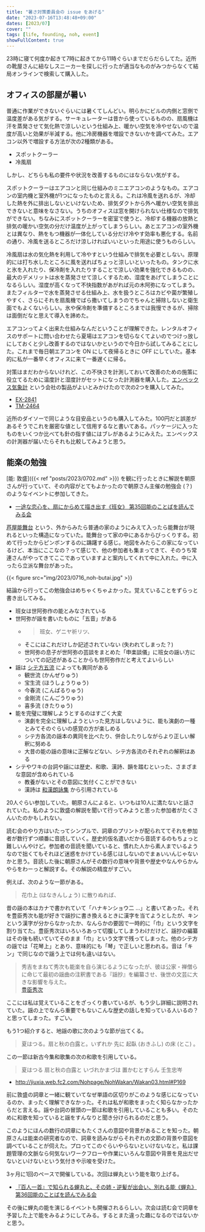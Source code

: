 ```yaml
---
title: "暑さ対策委員会の issue をあげる"
date: "2023-07-16T13:48:48+09:00"
dates: [2023/07]
cover: ""
tags: [life, founding, noh, event]
showFullContent: true
---
```


23時に寝て何度か起きて7時に起きてから11時ぐらいまでだらだらしてた。近所の靴屋さんに紐なしスニーカーを探しに行ったが適当なものがみつからなくて結局オンラインで検索して購入した。

## オフィスの部屋が暑い

普通に作業ができないぐらいには暑くてしんどい。明らかにビルの内側と窓側で温度差がある気がする。サーキュレーターは昔から使っているものの、扇風機は汗を蒸発させて気化熱で涼しいという仕組み上、暖かい空気を冷やせないので温度が高いと効果が半減する。他に冷房機器を増設できないかを調べてみた。エアコン以外で増設する方法が次の2種類がある。

* スポットクーラー
* 冷風扇

しかし、どちらも私の要件や状況を改善するものにはならない気がする。

スポットクーラーはエアコンと同じ仕組みのミニエアコンのようなもの。エアコンの室内機と室外機が1つになったものと言える。これは冷風を送れるが、冷却した熱を外に排出しないといけないため、排気ダクトから外へ暖かい空気を排出できないと意味をなさない。うちのオフィスは窓を開けられない仕様なので排気ができない。ちなみにスポットクーラーを密室で使うと、冷却する機器の放熱と排気の暖かい空気の分だけ温度が上がってしまうらしい。あとエアコンの室外機とは異なり、熱をもつ機器が一体化している分だけ冷やす効率も悪化する。名前の通り、冷風を送るところだけ涼しければいいといった用途に使うものらしい。

冷風扇は水の気化熱を利用して冷やすという仕組みで排気を必要としない。原理的には打ち水したところに風を送ればちょっと涼しいといったもの。タンクに水と氷を入れたり、保冷剤を入れたりすることで涼しい効果を強化できるものの、最大のデメリットは水を蒸発させて涼しくするため、湿度をあげてしまうことになるらしい。湿度が高くなって不快指数があがれば元の木阿弥になってしまう。またフィルターで水を蒸発させる仕組み上、水を扱うところはカビや菌が繁殖しやすく、さらにそれを扇風機でばら撒いてしまうのでちゃんと掃除しないと衛生面でもよくないらしい。氷や保冷剤を準備するところまでは我慢できるが、掃除は面倒だなと思えて導入を諦めた。

エアコンってよく出来た仕組みなんだということが理解できた。レンタルオフィスのサポートに問い合わせたら夏場はエアコンを切らなくてよいのでつけっ放しにしておくと少し改善するのではないかというので今日から試してみることにした。これまで毎日朝エアコンを ON にして夜帰るときに OFF にしていた。基本的に私が一番早くオフィスに来て一番遅くに帰る。

対策はまだわからないけれど、この不快さを計測しておいて改善のための施策に役立てるために温度計と湿度計がセットになった計測器を購入した。[エンペックス気象計](https://empex.co.jp/) という会社の製品がよいとみかけたので次の2つを購入してみた。

* [EX-2841](https://www.amazon.co.jp/-/en/EX-2841-Thermometer-Hygrometer-Precision-Universal/dp/B0002OWY6W)
* [TM-2464](https://empex.co.jp/products/tm-2464/index.html)

近所のダイソーで同じような目安品というのも購入してみた。100円だと誤差があるそうでこれを厳密な値として信用するなと書いてある。パッケージに入ったものをいくつか比べても針の指す値にはブレがあるようにみえた。エンペックスの計測器が届いたらそれも比較してみようと思う。

## 能楽の勉強

[能: 敦盛]({{< ref "posts/2023/0702.md" >}}) を観に行ったときに解説を朝原さんが行っていて、その内容がとてもよかったので朝原さん主催の勉強会 (？) のようなイベントに参加してきた。

* [一途な恋心を、扇にからめて描き出す《班女》 第35回能のことばを読んでみる会](https://nohgaku-kyodo.com/repertoire/yondemiru-hanjo20230716)

[芦屋能舞台](http://www.ashiya-nohbutai.com/) という、外からみたら普通の家のようにみえて入ったら能舞台が現れるといった構造になっていた。能舞台って家の中にあるからびっくりする。初めて行ったからピンポンするのに躊躇する感じ。地図をみたらこの家になっているけど、本当にここなの？って感じで、他の参加者も集まってきて、そのうち常連さんがやってきてここであっていますよと案内してくれて中に入れた。中に入ったら立派な舞台があった。

{{< figure src="img/2023/0716_noh-butai.jpg" >}}

結論から行ってこの勉強会はめちゃくちゃよかった。覚えていることをずらっと書き出してみる。

* 班女は世阿弥作の能とみなされている
* 世阿弥が謡を書いたものに「五音」がある
  * >  班女、ゲニヤ祈リツ、
  * そこにはこれだけしか記述されていない (失われてしまった？) 
  * 世阿弥の息子が世阿弥の芸談をまとめた「申楽談儀」に班女の謡い方についての記述があることからも世阿弥作だと考えてよいらしい
* 謡は [シテ方五流](https://www.the-noh.com/jp/sekai/shite.html) によっても異同がある
  * 観世流 (かんぜりゅう)
  * 宝生流 (ほうしょうりゅう)
  * 今春流 (こんぱるりゅう)
  * 金剛流 (こんごうりゅう)
  * 喜多流 (きたりゅう)
* 能を完璧に理解しようとするのはすごく大変
  * 演劇を完全に理解しようといった見方はしないように、能も演劇の一種とみてそのぐらいの感覚の方が楽しめる
  * シテ方各流の謡本の異同を比べたり、併合したりしながらより正しい解釈に努める
  * 大昔の能の謡の意味に正解などない、シテ方各流のそれぞれの解釈はある
* シテやワキの台詞や謡には歴史、和歌、漢詩、韻を踏むといった、さまざまな意図が含められている
  * 教養がないとその意図に気付くことができない
  * 漢詩は [和漢朗詠集](https://ja.wikipedia.org/wiki/%E5%92%8C%E6%BC%A2%E6%9C%97%E8%A9%A0%E9%9B%86) から引用されている

20人ぐらい参加していた。朝原さんによると、いつもは10人に満たないと話されていた。私のように敦盛の解説を聞いて行ってみようと思った参加者がたくさんいたのかもしれない。

読む会のやり方はいたってシンプルで、詞章のプリントが配られててそれを参加者が数行ずつ順番に音読していく。歴史的仮名遣いだから音読するのもちょっと難しいんやけど。参加者の音読を聞いていると、慣れた人から素人までいるようなので拙くてもそれほど迷惑をかけている感じはしないのでまぁいいんじゃないかと思う。音読した後に朝原さんがその数行の意味や背景や歴史やなんやらかんやらをわーっと解説する。その解説の精度がすごい。

例えば、次のような一節がある。

> 花巾上 (はなきんしょう) に散りぬれば、

昔の謡の本はカナで書かれていて「ハナキンショウ二 ...」と書いてあった。それを豊臣秀次も能が好きで謡抄に書き換えるときに漢字を当てようとしたが、キンという漢字が分からなかったか、なんらかの要因で一時的に「巾」という文字を割り当てた。豊臣秀次はいろいろあって切腹してしまうわけだけど、謡抄の編纂はその後も続いていてそのまま「巾」という文字で残ってしまった。他のシテ方の謡では「花琴上」とあり、意味的にも「琴」で正しいと思われる。音は「キン」で同じなので謡う上では何も違いはない。

> 秀吉をまねて秀次も能楽を自ら演じるようになったが、彼は公家・禅僧らに命じて最初の謡曲の注釈書である『謡抄』を編纂させ、後世の文芸に大きな影響を与えた。<br />
> [豊臣秀次](https://ja.wikipedia.org/wiki/%E8%B1%8A%E8%87%A3%E7%A7%80%E6%AC%A1)

ここには私は覚えていることをざっくり書いているが、もう少し詳細に説明されていた。謡の上でなんら重要でもないこんな歴史の話しを知っている人いるの？と思ってしまった。すごい。

もう1つ紹介すると、地謡の歌に次のような節が出てくる。

> 夏はつる。扇と秋の白露と。いずれか 先に 起臥 (おきふし) の床 (とこ) 。

この一節は新古今集和歌集の次の和歌を引用している。

> 夏はつる 扇と秋の白露と いづれかまづは 置かむとすらん  壬生忠岑

* http://jiuxia.web.fc2.com/Nohpage/NohWakan/Wakan03.html#P169

前に敦盛の詞章と一緒に観ていてなぜ単語の区切りがこのような感じになっているのか、まったく理解できなかった。それは私が和歌をまったく知らなかったからだと言える。謡や台詞の冒頭の一節は和歌を引用していることも多い。そのために和歌を知っていると謡をすんなりと聞き分けられるのだと思う。

このようにほんの数行の詞章にもたくさんの意図や背景があることを知った。朝原さんは能楽の研究者なので、詞章を読みながらそれぞれの文節の背景や意図を調べていることが伺えた。プロってこのぐらいやらないといけないなと。私は課題管理の文脈なら何気ないワークフローや作業にいろんな意図や背景を見出だせないといけないという気付きや示唆を受けた。

3ヶ月に1回のペースで開催している。次回は蝉丸という能を取り上げる。

* [『百人一首』で知られる蝉丸と、その姉・逆髪が出会い、別れる能《蝉丸》 第36回能のことばを読んでみる会](https://nohgaku-kyodo.com/repertoire/yondemiru-semimaru20231021)

その後に蝉丸の能を演じるイベントも開催されるらしい。次会は読む会で詞章を予習した上で能をみるようにしてみる。するとまた違った趣になるのではないかと思う。
